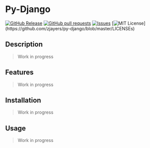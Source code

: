 # Py-Django
[![GitHub Release](https://img.shields.io/github/release/zjayers/py-django.svg?style=flat)]()
[![GitHub pull requests](https://img.shields.io/github/issues-pr/zjayers/py-django.svg?style=flat)]()
[![Issues](https://img.shields.io/github/issues-raw/zjayers/py-django.svg?maxAge=25000)](https://github.com/zjayers/py-django/issues)
[![MIT License](https://img.shields.io/apm/l/atomic-ui.svg?)](https://github.com/zjayers/py-django/blob/master/LICENSEs)

## Description

> Work in progress

## Features

> Work in progress

## Installation

> Work in progress

## Usage

> Work in progress